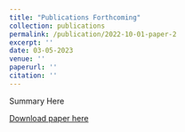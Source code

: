 ```yaml
---
title: "Publications Forthcoming"
collection: publications
permalink: /publication/2022-10-01-paper-2
excerpt: ''
date: 03-05-2023
venue: ''
paperurl: ''
citation: ''
---
```

Summary Here

[Download paper here]()
